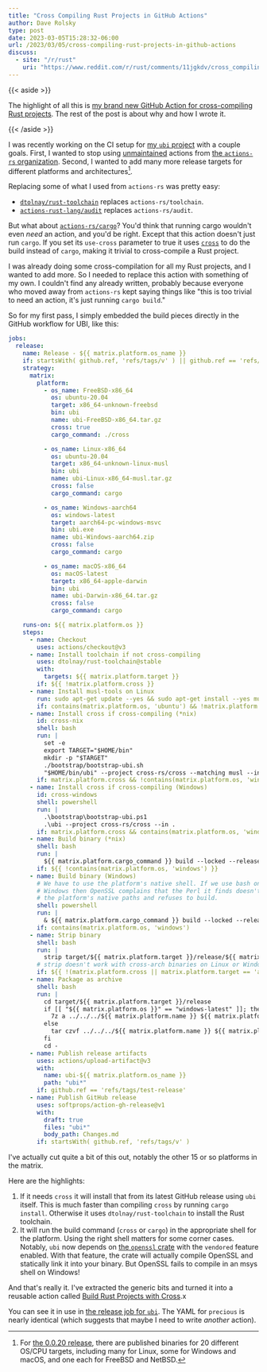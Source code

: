 ```yaml
---
title: "Cross Compiling Rust Projects in GitHub Actions"
author: Dave Rolsky
type: post
date: 2023-03-05T15:28:32-06:00
url: /2023/03/05/cross-compiling-rust-projects-in-github-actions
discuss:
  - site: "/r/rust"
    uri: "https://www.reddit.com/r/rust/comments/11jgkdv/cross_compiling_rust_projects_in_github_actions/"
---
```


{{< aside >}}

The highlight of all this is
[my brand new GitHub Action for cross-compiling Rust projects](https://github.com/marketplace/actions/build-rust-projects-with-cross).
The rest of the post is about why and how I wrote it.

{{< /aside >}}

I was recently working on the CI setup for [my `ubi` project](https://github.com/houseabsolute/ubi)
with a couple goals. First, I wanted to stop using
[unmaintained](https://github.com/actions-rs/toolchain/issues/216) actions from
[the `actions-rs` organization](https://github.com/actions-rs). Second, I wanted to add many more
release targets for different platforms and architectures[^1].

Replacing some of what I used from `actions-rs` was pretty easy:

- [`dtolnay/rust-toolchain`](https://github.com/dtolnay/rust-toolchain) replaces
  `actions-rs/toolchain`.
- [`actions-rust-lang/audit`](https://github.com/actions-rust-lang/audit) replaces
  `actions-rs/audit`.

But what about [`actions-rs/cargo`](https://github.com/actions-rs/cargo)? You'd think that running
cargo wouldn't even _need_ an action, and you'd be right. Except that this action doesn't just run
`cargo`. If you set its `use-cross` parameter to true it uses
[`cross`](https://github.com/rust-embedded/cross) to do the build instead of `cargo`, making it
trivial to cross-compile a Rust project.

I was already doing some cross-compilation for all my Rust projects, and I wanted to add more. So I
needed to replace this action with something of my own. I couldn't find any already written,
probably because everyone who moved away from `actions-rs` kept saying things like "this is too
trivial to need an action, it's just running `cargo build`."

So for my first pass, I simply embedded the build pieces directly in the GitHub workflow for UBI,
like this:

```yaml
jobs:
  release:
    name: Release - ${{ matrix.platform.os_name }}
    if: startsWith( github.ref, 'refs/tags/v' ) || github.ref == 'refs/tags/test-release'
    strategy:
      matrix:
        platform:
          - os_name: FreeBSD-x86_64
            os: ubuntu-20.04
            target: x86_64-unknown-freebsd
            bin: ubi
            name: ubi-FreeBSD-x86_64.tar.gz
            cross: true
            cargo_command: ./cross

          - os_name: Linux-x86_64
            os: ubuntu-20.04
            target: x86_64-unknown-linux-musl
            bin: ubi
            name: ubi-Linux-x86_64-musl.tar.gz
            cross: false
            cargo_command: cargo

          - os_name: Windows-aarch64
            os: windows-latest
            target: aarch64-pc-windows-msvc
            bin: ubi.exe
            name: ubi-Windows-aarch64.zip
            cross: false
            cargo_command: cargo

          - os_name: macOS-x86_64
            os: macOS-latest
            target: x86_64-apple-darwin
            bin: ubi
            name: ubi-Darwin-x86_64.tar.gz
            cross: false
            cargo_command: cargo

    runs-on: ${{ matrix.platform.os }}
    steps:
      - name: Checkout
        uses: actions/checkout@v3
      - name: Install toolchain if not cross-compiling
        uses: dtolnay/rust-toolchain@stable
        with:
          targets: ${{ matrix.platform.target }}
        if: ${{ !matrix.platform.cross }}
      - name: Install musl-tools on Linux
        run: sudo apt-get update --yes && sudo apt-get install --yes musl-tools
        if: contains(matrix.platform.os, 'ubuntu') && !matrix.platform.cross
      - name: Install cross if cross-compiling (*nix)
        id: cross-nix
        shell: bash
        run: |
          set -e
          export TARGET="$HOME/bin"
          mkdir -p "$TARGET"
          ./bootstrap/bootstrap-ubi.sh
          "$HOME/bin/ubi" --project cross-rs/cross --matching musl --in .
        if: matrix.platform.cross && !contains(matrix.platform.os, 'windows')
      - name: Install cross if cross-compiling (Windows)
        id: cross-windows
        shell: powershell
        run: |
          .\bootstrap\bootstrap-ubi.ps1
          .\ubi --project cross-rs/cross --in .
        if: matrix.platform.cross && contains(matrix.platform.os, 'windows')
      - name: Build binary (*nix)
        shell: bash
        run: |
          ${{ matrix.platform.cargo_command }} build --locked --release --target ${{ matrix.platform.target }}
        if: ${{ !contains(matrix.platform.os, 'windows') }}
      - name: Build binary (Windows)
        # We have to use the platform's native shell. If we use bash on
        # Windows then OpenSSL complains that the Perl it finds doesn't use
        # the platform's native paths and refuses to build.
        shell: powershell
        run: |
          & ${{ matrix.platform.cargo_command }} build --locked --release --target ${{ matrix.platform.target }}
        if: contains(matrix.platform.os, 'windows')
      - name: Strip binary
        shell: bash
        run: |
          strip target/${{ matrix.platform.target }}/release/${{ matrix.platform.bin }}
        # strip doesn't work with cross-arch binaries on Linux or Windows.
        if: ${{ !(matrix.platform.cross || matrix.platform.target == 'aarch64-pc-windows-msvc') }}
      - name: Package as archive
        shell: bash
        run: |
          cd target/${{ matrix.platform.target }}/release
          if [[ "${{ matrix.platform.os }}" == "windows-latest" ]]; then
            7z a ../../../${{ matrix.platform.name }} ${{ matrix.platform.bin }}
          else
            tar czvf ../../../${{ matrix.platform.name }} ${{ matrix.platform.bin }}
          fi
          cd -
      - name: Publish release artifacts
        uses: actions/upload-artifact@v3
        with:
          name: ubi-${{ matrix.platform.os_name }}
          path: "ubi*"
        if: github.ref == 'refs/tags/test-release'
      - name: Publish GitHub release
        uses: softprops/action-gh-release@v1
        with:
          draft: true
          files: "ubi*"
          body_path: Changes.md
        if: startsWith( github.ref, 'refs/tags/v' )
```

I've actually cut quite a bit of this out, notably the other 15 or so platforms in the matrix.

Here are the highlights:

1. If it needs `cross` it will install that from its latest GitHub release using `ubi` itself. This
   is much faster than compiling `cross` by running `cargo install`. Otherwise it uses
   `dtolnay/rust-toolchain` to install the Rust toolchain.
2. It will run the build command (`cross` or `cargo`) in the appropriate shell for the platform.
   Using the right shell matters for some corner cases. Notably, `ubi` now depends on
   [the `openssl` crate](https://lib.rs/crates/openssl) with the `vendored` feature enabled. With
   that feature, the crate will actually compile OpenSSL and statically link it into your binary.
   But OpenSSL fails to compile in an msys shell on Windows!

And that's really it. I've extracted the generic bits and turned it into a reusable action called
[Build Rust Projects with Cross](https://github.com/marketplace/actions/build-rust-projects-with-cross).x

You can see it in use in
[the release job for `ubi`](https://github.com/houseabsolute/ubi/blob/master/.github/workflows/ci.yml#L50-L220).
The YAML for `precious` is nearly identical (which suggests that maybe I need to write _another_
action).

[^1]:
    For [the 0.0.20 release](https://github.com/houseabsolute/ubi/releases/tag/v0.0.20), there are
    published binaries for 20 different OS/CPU targets, including many for Linux, some for Windows
    and macOS, and one each for FreeBSD and NetBSD.
